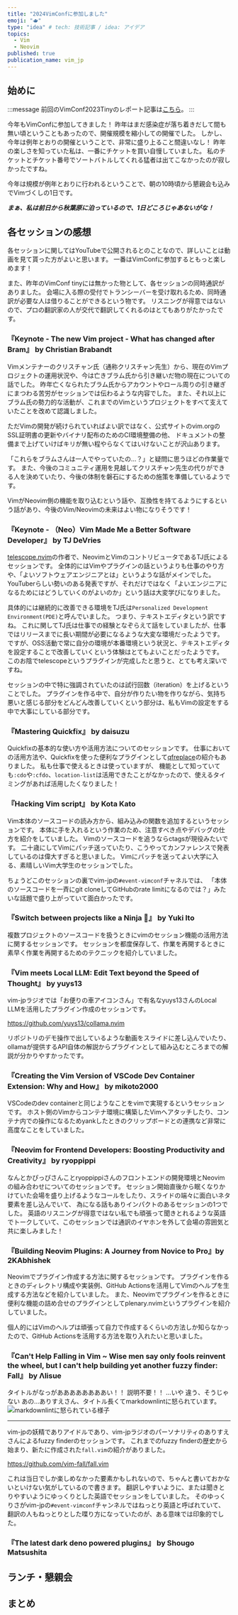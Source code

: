 ```yaml
---
title: "2024VimConfに参加しました"
emoji: "🫖"
type: "idea" # tech: 技術記事 / idea: アイデア
topics:
  - Vim
  - Neovim
published: true
publication_name: vim_jp
---
```


## 始めに

<!-- textlint-disable -->
:::message
前回のVimConf2023Tinyのレポート記事は[こちら](https://zenn.dev/yasunori_kirin/articles/0003-vimconf_impressions)。
:::
<!-- textlint-enable -->

今年もVimConfに参加してきました！
昨年はまだ感染症が落ち着きだして間も無い頃ということもあったので、開催規模を縮小しての開催でした。
しかし、今年は例年とおりの開催ということで、非常に盛り上ること間違いなし！
昨年の楽しさを知っていた私は、一番にチケットを買い自慢していました。
私のチケットとチケット番号でソートバトルしてくれる猛者は出てこなかったのが寂しかったですね。

今年は規模が例年とおりに行われるということで、朝の10時頃から懇親会も込みでVimづくしの1日です。

***まぁ、私は前日から秋葉原に泊っているので、1日どころじゃあないがな！***

## 各セッションの感想

各セッションに関してはYouTubeで公開されるとのことなので、詳しいことは動画を見て貰った方がよいと思います。
一番はVimConfに参加するともっと楽しめます！

また、昨年のVimConf tinyには無かった物として、各セッションの同時通訳がありました。
会場に入る際の受付でトランシーバーを受け取れるため、同時通訳が必要な人は借りることができるという物です。
リスニングが得意ではないので、プロの翻訳家の人が交代で翻訳してくれるのはとてもありがたかったです。

### 『Keynote - The new Vim project - What has changed after Bram』 by Christian Brabandt

Vimメンテナーのクリスチャン氏（通称クリスチャン先生）から、現在のVimプロジェクトの運用状況や、今は亡きブラム氏から引き継いだ物の現在についての話でした。
昨年亡くなられたブラム氏からアカウントやロール周りの引き継ぎにまつわる苦労がセッションでは伝わるような内容でした。
また、それ以上にブラム氏の勢力的な活動が、これまでのVimというプロジェクトをすべて支えていたことを改めて認識しました。

ただVimの開発が続けられていればよい訳ではなく、公式サイトのvim.orgのSSL証明書の更新やバイナリ配布のためのCI環境整備の他、
ドキュメントの整備まで上げていけばキリが無い程やらなくてはいけないことが沢山あります。

「これらをブラムさんは一人でやっていたの…？」と疑問に思うほどの作業量です。
また、今後のコミュニティ運用を見越してクリスチャン先生の代りができる人を決めていたり、今後の体制を磐石にするための施策を準備しているようです。

VimがNeovim側の機能を取り込むという話や、互換性を持てるようにするという話があり、今後のVim/Neovimの未来はよい物になりそうです！

### 『Keynote - （Neo）Vim Made Me a Better Software Developer』 by TJ DeVries

[telescope.nvim](https://github.com/nvim-telescope/telescope.nvim)の作者で、NeovimとVimのコントリビュータであるTJ氏によるセッションです。
全体的にはVimやプラグインの話というよりも仕事のやり方や、「よいソフトウェアエンジニアとは」というような話がメインでした。
YouTuberらしい勢いのある発表ですが、それだけではなく「よいエンジニアになるためにはどうしていくのがよいのか」という話は大変学びになりました。

具体的には継続的に改善できる環境をTJ氏は`Personalized Development Environment(PDE)`と呼んでいました。
つまり、テキストエディタという訳ですね。
これに関してTJ氏は仕事での経験となぞらえて話をしていましたが、仕事ではリリースまでに長い期間が必要になるような大変な環境だったようです。
ですが、OSS活動で常に自分の環境が本番環境という状況と、テキストエディタを設定することで改善していくという体験はとてもよいことだったようです。
このお陰でtelescopeというプラグインが完成したと思うと、とても考え深いですね。

セッションの中で特に強調されていたのは試行回数（iteration）を上げるということでした。
プラグインを作る中で、自分が作りたい物を作りながら、気持ち悪いと感じる部分をどんどん改善していくという部分は、私もVimの設定をする中で大事にしている部分です。

### 『Mastering Quickfix』 by daisuzu

Quickfixの基本的な使い方や活用方法についてのセッションです。
仕事においての活用方法や、Quickfixを使った便利なプラグインとして[qfreplace](https://github.com/thinca/vim-qfreplace)の紹介もありました。
私も仕事で使えるときは使っていますが、
機能として知っていても`:cdo`や`:cfdo`、`location-list`は活用できたことがなかったので、使えるタイミングがあれば活用したくなりました！

### 『Hacking Vim script』 by Kota Kato

Vim本体のソースコードの読み方から、組み込みの関数を追加するというセッションです。
本体に手を入れるという作業のため、注意すべき点やデバッグの仕方を紹介をしていました。
Vimのソースコードを追うならctagsが現役みたいです。
二十歳にしてVimにパッチ送っていたり、こうやってカンファレンスで発表しているのは偉大すぎると思いました。
Vimにパッチを送ってよい大学に入る、素晴しいVim大学生のセッションでした。

ちょうどこのセッションの裏でvim-jpの`#event-vimconf`チャネルでは、
「本体のソースコードを一斉にgit cloneしてGitHubのrate limitになるのでは？」みたいな話題で盛り上がっていて面白かったです。

### 『Switch between projects like a Ninja 🥷』 by Yuki Ito

複数プロジェクトのソースコードを扱うときにvimのセッション機能の活用方法に関するセッションです。
セッションを都度保存して、作業を再開するときに素早く作業を再開するためのテクニックを紹介していました。

### 『Vim meets Local LLM: Edit Text beyond the Speed of Thought』 by yuys13

vim-jpラジオでは「お便りの車アイコンさん」で有名なyuys13さんのLocal LLMを活用したプラグイン作成のセッションです。

https://github.com/yuys13/collama.nvim

リポジトリのデモ操作で出しているような動画をスライドに差し込んでいたり、
ollamaが提供するAPI自体の解説からプラグインとして組み込むところまでの解説が分かりやすかったです。

### 『Creating the Vim Version of VSCode Dev Container Extension: Why and How』 by mikoto2000

VSCodeのdev containerと同じようなことをvimで実現するというセッションです。
ホスト側のVimからコンテナ環境に構築したVimへアタッチしたり、コンテナ内での操作になるためyankしたときのクリップボードとの連携など非常に高度なことをしていました。

### 『Neovim for Frontend Developers: Boosting Productivity and Creativity』 by ryoppippi

なんとかぴっぴさんことryoppippiさんのフロントエンドの開発環境とNeovimの組み合わせについてのセッションです。
セッション開始直後から眠くなりかけていた会場を盛り上げるようなコールをしたり、スライドの端々に面白いネタ要素を差し込んでいて、
為になる話もありインパクトのあるセッションの1つでした。
英語のリスニングが得意ではない私でも頑張って聞きとれるような英語でトークしていて、このセッションでは通訳のイヤホンを外して会場の雰囲気と共に楽しみました！

### 『Building Neovim Plugins: A Journey from Novice to Pro』by 2KAbhishek

Neovimでプラグイン作成する方法に関するセッションです。
プラグインを作るときのディレクトリ構成や実装例、GitHub Actionsを活用してVimのヘルプを生成する方法などを紹介していました。
また、Neovimでプラグインを作るときに便利な機能の詰め合せのプラグインとしてplenary.nvimというプラグインを紹介していました。

個人的にはVimのヘルプは頑張って自力で作成するくらいの方法しか知らなかったので、GitHub Actionsを活用する方法を取り入れたいと思いました。

### 『Can't Help Falling in Vim ~ Wise men say only fools reinvent the wheel, but I can't help building yet another fuzzy finder: Fall』 by Λlisue

<!-- textlint-disable -->
タイトルがなっがああああああああい！！ 説明不要！！
…いや
違う、そうじゃない
あの…ありすえさん、タイトル長くてmarkdownlintに怒られています。
![markdownlintに怒られている様子](/images/0015/long_long__title.png)
<!-- textlint-enable -->

---

vim-jpの妖精でありアイドルであり、vim-jpラジオのパーソナリティのありすえさんによるfuzzy finderのセッションです。
これまでのfuzzy finderの歴史から始まり、新たに作成された`fall.vim`の紹介がありました。

https://github.com/vim-fall/fall.vim

これは当日でしか楽しめなかった要素かもしれないので、ちゃんと書いておかないといけない気がしているので書きます。
翻訳しやすいように、または聞きとりやすいようにゆっくりとした英語でセッションをしていました。
そのゆっくりさがvim-jpの`#event-vimconf`チャンネルではねっとり英語と呼ばれていて、翻訳の人もねっとりとした喋り方になっていたのが、ある意味では印象的でした。

### 『The latest dark deno powered plugins』 by Shougo Matsushita

## ランチ・懇親会

## まとめ
